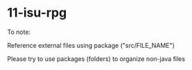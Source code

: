 # 11-isu-rpg

To note:

Reference external files using package ("src/FILE_NAME")

Please try to use packages (folders) to organize non-java files